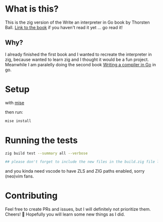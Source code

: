 # What is this?

This is the zig version of the Write an interpreter in Go book by Thorsten Ball.
[Link to the book](https://interpreterbook.com/) if you haven't read it yet ... go read it!


## Why?

I already finished the first book and I wanted to recreate the interpreter in zig, because wanted to learn zig and I thought it would be a fun project. Meanwhile I am paralelly doing the second book [Writing a compiler in Go](https://compilerbook.com/) in go.


# Setup

with [mise](https://mise.jdx.dev/configuration.html)

then run:

```bash
mise install
```


# Running the tests

```bash
zig build test --summary all --verbose

## please don't forget to include the new files in the build.zig file later me
```


and you kinda need vscode to have ZLS and ZIG paths enabled, sorry (neo)vim fans.

# Contributing

Feel free to create PRs and issues, but I will definitely not prioritize them. Cheers! 🍻
Hopefully you will learn some new things as I did.